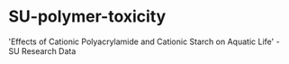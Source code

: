 # SU-polymer-toxicity
'Effects of Cationic Polyacrylamide and Cationic Starch on Aquatic Life' - SU Research Data

